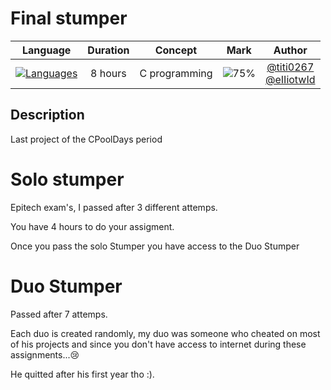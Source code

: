 # Final stumper

|                              Language                               | Duration |    Concept    |                Mark                 |                                          Author                                          |
| :-----------------------------------------------------------------: | :------: | :-----------: | :---------------------------------: | :--------------------------------------------------------------------------------------: |
| [![Languages](https://skillicons.dev/icons?i=c)](https://c.org/en/) | 8 hours  | C programming | ![75%](https://progress-bar.dev/75) | [@titi0267](https://github.com/titi0267) <br> [@eIIiotwId](https://github.com/eIIiotwId) |

## Description

Last project of the CPoolDays period

# Solo stumper

Epitech exam's, I passed after 3 different attemps.

You have 4 hours to do your assigment.

Once you pass the solo Stumper you have access to the Duo Stumper

# Duo Stumper

Passed after 7 attemps.

Each duo is created randomly, my duo was someone who cheated on most of his projects and since you don't have access to internet during these assignments...😢

He quitted after his first year tho :).
